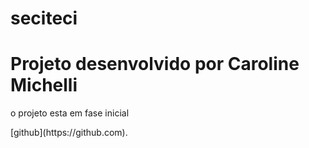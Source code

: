 # seciteci
<h1> Projeto desenvolvido por Caroline Michelli</h1>
<p>o projeto esta em fase inicial</p>
[github](https://github.com).

